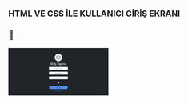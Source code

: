 ### HTML VE CSS İLE KULLANICI GİRİŞ EKRANI


### 👋
<div class="d-flex align-items-center justify-content-center" style="height: 250px;">
<img src="img/login_page.PNG" width='200px'>
</div>